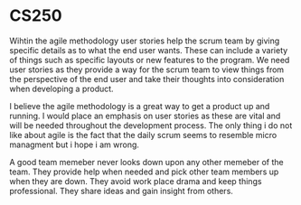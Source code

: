 # CS250

  Wihtin the agile methodology user stories help the scrum team by giving specific details as to what the end user wants. These can include a variety of things such as specific layouts or new features to the program. We need user stories as they provide a way for the scrum team to view things from the perspective of the end user and take their thoughts into consideration when developing a product.
  
  I believe the agile methodology is a great way to get a product up and running. I would place an emphasis on user stories as these are vital and will be needed throughout the development process. The only thing i do not like about agile is the fact that the daily scrum seems to resemble micro managment but i hope i am wrong.
  
  A good team memeber never looks down upon any other memeber of the team. They provide help when needed and pick other team members up when they are down. They avoid work place drama and keep things professional. They share ideas and gain insight from others. 
